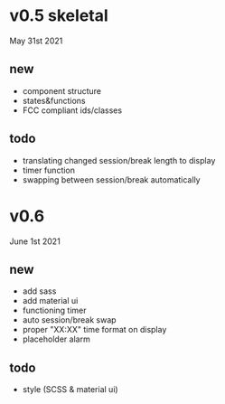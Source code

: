 # v0.5 skeletal 
 May 31st 2021
## new
 * component structure
 * states&functions
 * FCC compliant ids/classes
 
## todo
 * translating changed session/break length to display
 * timer function
 * swapping between session/break automatically

 # v0.6
 June 1st 2021
 ## new
  * add sass
  * add material ui
  * functioning timer
  * auto session/break swap
  * proper "XX:XX" time format on display
  * placeholder alarm

## todo
 * style (SCSS & material ui)